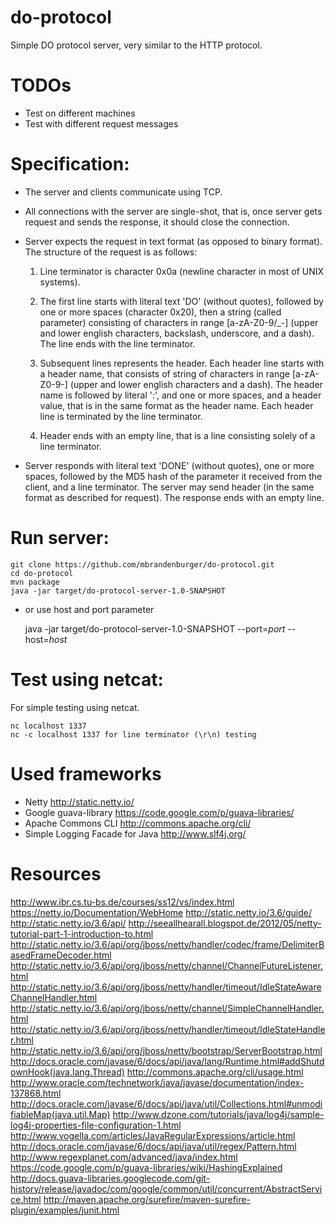 do-protocol
===========

Simple DO protocol server, very similar to the HTTP protocol.


TODOs
===========

- Test on different machines
- Test with different request messages


Specification:
===========

   * The server and clients communicate using TCP.

   * All connections with the server are single-shot, that is, once server
   gets request and sends the response, it should close the connection.

   * Server expects the request in text format (as opposed to binary format).
   The structure of the request is as follows:

        1. Line terminator is character 0x0a (newline character in most
        of UNIX systems).

        2. The first line starts with literal text 'DO' (without quotes),
        followed by one or more spaces (character 0x20), then a string (called
        parameter) consisting of characters in range [a-zA-Z0-9/_-] (upper and
        lower english characters, backslash, underscore, and a dash). The line
        ends with the line terminator.

        3. Subsequent lines represents the header. Each header line starts with
        a header name, that consists of string of characters in range
        [a-zA-Z0-9-] (upper and lower english characters and a dash). The header
        name is followed by literal ':', and one or more spaces, and a header
        value, that is in the same format as the header name. Each header line
        is terminated by the line terminator.

        4. Header ends with an empty line, that is a line consisting solely of a
        line terminator.

   * Server responds with literal text 'DONE' (without quotes), one or more
   spaces, followed by the MD5 hash of the parameter it received from the
   client, and a line terminator. The server may send header (in the same format
   as described for request). The response ends with an empty line.


Run server:
===========

    git clone https://github.com/mbrandenburger/do-protocol.git
    cd do-protocol
    mvn package
    java -jar target/do-protocol-server-1.0-SNAPSHOT

* or use host and port parameter

    java -jar target/do-protocol-server-1.0-SNAPSHOT --port=$port$ --host=$host$


Test using netcat:
===========

For simple testing using netcat.

    nc localhost 1337
    nc -c localhost 1337 for line terminator (\r\n) testing


Used frameworks
===========

- Netty http://static.netty.io/
- Google guava-library https://code.google.com/p/guava-libraries/
- Apache Commons CLI http://commons.apache.org/cli/
- Simple Logging Facade for Java http://www.slf4j.org/


Resources
===========

http://www.ibr.cs.tu-bs.de/courses/ss12/vs/index.html
https://netty.io/Documentation/WebHome
http://static.netty.io/3.6/guide/
http://static.netty.io/3.6/api/
http://seeallhearall.blogspot.de/2012/05/netty-tutorial-part-1-introduction-to.html
http://static.netty.io/3.6/api/org/jboss/netty/handler/codec/frame/DelimiterBasedFrameDecoder.html
http://static.netty.io/3.6/api/org/jboss/netty/channel/ChannelFutureListener.html
http://static.netty.io/3.6/api/org/jboss/netty/handler/timeout/IdleStateAwareChannelHandler.html
http://static.netty.io/3.6/api/org/jboss/netty/channel/SimpleChannelHandler.html
http://static.netty.io/3.6/api/org/jboss/netty/handler/timeout/IdleStateHandler.html
http://static.netty.io/3.6/api/org/jboss/netty/bootstrap/ServerBootstrap.html
http://docs.oracle.com/javase/6/docs/api/java/lang/Runtime.html#addShutdownHook(java.lang.Thread)
http://commons.apache.org/cli/usage.html
http://www.oracle.com/technetwork/java/javase/documentation/index-137868.html
http://docs.oracle.com/javase/6/docs/api/java/util/Collections.html#unmodifiableMap(java.util.Map)
http://www.dzone.com/tutorials/java/log4j/sample-log4j-properties-file-configuration-1.html
http://www.vogella.com/articles/JavaRegularExpressions/article.html
http://docs.oracle.com/javase/6/docs/api/java/util/regex/Pattern.html
http://www.regexplanet.com/advanced/java/index.html
https://code.google.com/p/guava-libraries/wiki/HashingExplained
http://docs.guava-libraries.googlecode.com/git-history/release/javadoc/com/google/common/util/concurrent/AbstractService.html
http://maven.apache.org/surefire/maven-surefire-plugin/examples/junit.html